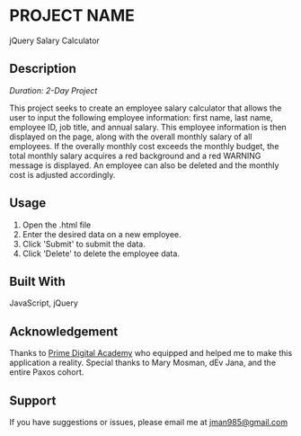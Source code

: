 # PROJECT NAME
jQuery Salary Calculator

## Description

_Duration: 2-Day Project_

This project seeks to create an employee salary calculator that allows the user to input the following employee information: first name, last name, employee ID, job title, and annual salary.  This employee information is then displayed on the page, along with the overall monthly salary of all employees. If the overally monthly cost exceeds the monthly budget, the total monthly salary acquires a red background and a red WARNING message is displayed.  An employee can also be deleted and the monthly cost is adjusted accordingly.


## Usage

1. Open the .html file
2. Enter the desired data on a new employee.
3. Click 'Submit' to submit the data.
4. Click 'Delete' to delete the employee data.


## Built With

JavaScript, jQuery

## Acknowledgement
Thanks to [Prime Digital Academy](www.primeacademy.io) who equipped and helped me to make this application a reality. Special thanks to Mary Mosman, dEv Jana, and the entire Paxos cohort.

## Support
If you have suggestions or issues, please email me at [jman985@gmail.com](www.google.com)